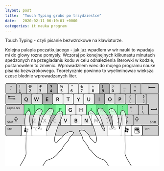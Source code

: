 ```yaml
---
layout: post
title:  "Touch Typing grubo po trzydziestce"
date:   2020-02-11 06:10:01 +0000
categories: it nauka program
---
```

Touch Typing - czyli pisanie bezwzrokowe na klawiaturze.

Kolejna pulapla poczatkujacego - jak juz wpadlem w wir nauki to wpadaja mi do glowy rozne pomysly.
Wczoraj po konejnejnych kilkunastu minutach spedzonych na przegladaniu kodu w celu odnalezienia literowki
w kodzie, postanowilem to zmienic. Wprowadzilem wiec do mojego programu nauke pisania bezwzrokowego. 
Teoretycznie powinno to wyeliminowac wieksza czesc blednie wprowadzanych liter.

![ilustracja touch typing](/assets/images/touch-typing-fingers.png)







